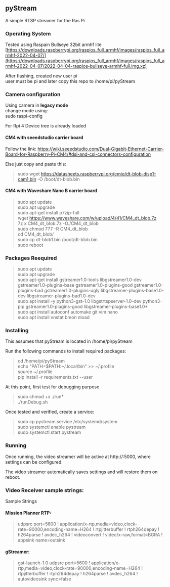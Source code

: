 ## pyStream

A simple RTSP streamer for the Ras Pi  

### Operating System

Tested using Raspain Bullseye 32bit armhf lite  
[https://downloads.raspberrypi.org/raspios_full_armhf/images/raspios_full_armhf-2022-04-07/](https://downloads.raspberrypi.org/raspios_full_armhf/images/raspios_full_armhf-2022-04-07/2022-04-04-raspios-bullseye-armhf-full.img.xz)

After flashing, created new user pi  
user must be pi and later copy this repo to /home/pi/pyStream  

### Camera configuration
Using camera in **legacy mode**  
change mode using:   
sudo raspi-config   

For Rpi 4 Device tree is already loaded  

#### CM4 with seeedstudio carrier board    
Follow the link: https://wiki.seeedstudio.com/Dual-Gigabit-Ethernet-Carrier-Board-for-Raspberry-Pi-CM4/#dsi-and-csi-connectors-configuration  

Else just copy and paste this:  
> sudo wget https://datasheets.raspberrypi.org/cmio/dt-blob-disp1-cam1.bin -O /boot/dt-blob.bin  

#### CM4 with Waveshare Nano B carrier board  
> sudo apt update  
> sudo apt upgrade  
> sudo apt-get install p7zip-full  
> wget https://www.waveshare.com/w/upload/4/41/CM4_dt_blob.7z  
> 7z x CM4_dt_blob.7z -O./CM4_dt_blob  
> sudo chmod 777 -R CM4_dt_blob  
> cd CM4_dt_blob/  
> sudo cp dt-blob1.bin /boot/dt-blob.bin   
> sudo reboot  

### Packages Reequired
> sudo apt update  
> sudo apt upgrade  
> sudo apt-get install gstreamer1.0-tools libgstreamer1.0-dev gstreamer1.0-plugins-base gstreamer1.0-plugins-good gstreamer1.0-plugins-bad gstreamer1.0-plugins-ugly libgstreamer-plugins-base1.0-dev libgstreamer-plugins-bad1.0-dev  
> sudo apt install -y python3-gst-1.0 libgstrtspserver-1.0-dev python3-pip gstreamer1.0-plugins-good libgstreamer-plugins-base1.0*  
> sudo apt install autoconf automake git vim nano  
> sudo apt install vnstat bmon nload  

### Installing
This assumes that pyStream is located in /home/pi/pyStream  

Run the following commands to install required packages:  
> cd /home/pi/pyStream  
> echo "PATH=\$PATH:~/.local/bin" >> ~/.profile  
> source ~/.profile  
> pip install -r requirements.txt --user  

At this point, first test for debugging purpose
> sudo chmod +x ./run*  
> ./runDebug.sh    

Once tested and verified, create a service: 
> sudo cp pystream.service /etc/systemd/system  
> sudo systemctl enable pystream  
> sudo systemctl start pystream  

### Running

Once running, the video streamer will be active at http://<CM4 IP>:5000, where settings can be configured.  
 
The video streamer automatically saves settings and will restore them on reboot.

### Video Receiver sample strings:  
Sample Strings    

#### Mission Planner RTP:
> udpsrc port=5600 ! application/x-rtp,media=video,clock-rate=90000,encoding-name=H264 ! rtpjitterbuffer ! rtph264depay ! h264parse ! avdec_h264 ! videoconvert ! video/x-raw,format=BGRA ! appsink name=outsink

#### gStreamer:
> gst-launch-1.0 udpsrc port=5600 ! application/x-rtp,media=video,clock-rate=90000,encoding-name=H264 ! rtpjitterbuffer ! rtph264depay ! h264parse ! avdec_h264 ! autovideosink sync=false


